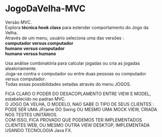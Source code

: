 # JogoDaVelha-MVC
Versão MVC.<br>
Explora <strong>técnica hook class</strong> para estender comportamento do Jogo da Velha.<br>
Através de um menu, usuário seleciona uma das versões :
<br><strong> computador versus computador</strong>
<br><strong> humano versus computador</strong>
<br><strong> humano versus humano</strong><br>

Usa análise combinatória para calcular jogadas ou cria as jogadas aleatoriamente. <br>
Joga-se contra o computador ou entre duas pessoas ou computador versus computador. <br>
Todas essas possibilidades setadas através do menu JOGOS.<br>

FICA CLARO O PODER DO DESACOPLAMENTO ENTRE VIEW E MODEL, estabelecido no padrao MVC. <br>
O JOGO DA VELHA, O MODELO, NAO SABE O TIPO DE SEUS CLIENTES : <br>
PODE SER UMA JFrame DO Swing OU MESMO UMA MOCK VIEW, CRIADA NOS TESTES UNITÁRIOS.<br>
COM ISSO, FICA PROVADO QUE PODEMOS TER IMPLEMENTADOS CLIENTES WEB, OU MESMO OUTRA VIEW DESKTOP, IMPLEMENTADA USANDO TECNOLOGIA Java FX.
